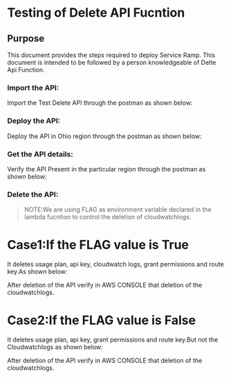 # <a href="#top" id="top"></a>Testing of Delete API Fucntion

## Purpose

This document provides the steps required to deploy Service Ramp.  This document is intended to be followed by a person knowledgeable of Delte Api Function.


### Import the API:
Import the Test Delete API through the postman as shown below:

### Deploy the API:
Deploy the API in Ohio region through the postman as shown below:

### Get the API details:
Verify the API Present in the particular region through the postman as shown below:

### Delete the API:

>NOTE:We are using FLAG as environment variable declared in the lambda fucntion to control the deletion of cloudwatchlogs.

# Case1:If the FLAG value is True
It deletes usage plan, api key, cloudwatch logs, grant permissions and route key.As shown below:

After deletion of the API verify in AWS CONSOLE that deletion of the cloudwatchlogs.
# Case2:If the FLAG value is False
It deletes usage plan, api key, grant permissions and route key.But not the Cloudwatchlogs as shown below:

After deletion of the API verify in AWS CONSOLE that deletion of the cloudwatchlogs.
